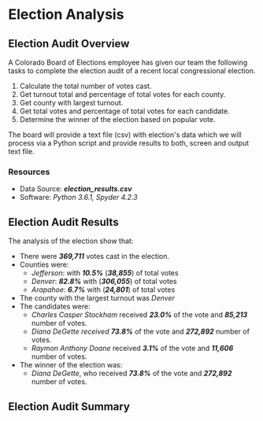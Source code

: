 # Election Analysis
## Election Audit Overview
A Colorado Board of Elections employee has given our team the following tasks to complete the election audit of a recent local congressional election.
1. Calculate the total number of votes cast.
2. Get turnout total and percentage of total votes for each county.
3. Get county with largest turnout.
2. Get total votes and percentage of total votes for each candidate.
5. Determine the winner of the election based on popular vote.

The board will provide a text file (csv) with election's data which we will process via a Python script and provide results to both, screen and output text file.

### Resources
- Data Source: ***election_results.csv***
- Software: *Python 3.6.1, Spyder 4.2.3*
## Election Audit Results
The analysis of the election show that:
- There were ***369,711*** votes cast in the election.
- Counties were:
  - *Jefferson*: with ***10.5%*** (***38,855***) of total votes
  - *Denver*: ***82.8%*** with (***306,055***) of total votes
  - *Arapahoe*: ***6.7%*** with (***24,801***) of total votes
- The county with the largest turnout was *Denver*
- The candidates were:
  - *Charles Casper Stockham* received ***23.0%*** of the vote and ***85,213*** number of votes.
  - *Diana DeGette received* ***73.8%*** of the vote and ***272,892*** number of votes.
  - *Raymon Anthony Doane* received ***3.1%*** of the vote and ***11,606*** number of votes.
- The winner of the election was: 
  - *Diana DeGette*, who received ***73.8%*** of the vote and ***272,892*** number of votes.
## Election Audit Summary
